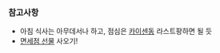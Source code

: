### 참고사항
- 아침 식사는 아무데서나 하고, 점심은 [카이센동](https://tabelog.com/kr/hokkaido/A0101/A010103/1077231/dtlmap/) 라스트팡하면 될 듯
- [면세점 선물](https://post.naver.com/viewer/postView.naver?volumeNo=36877585&memberNo=37551826&vType=VERTICAL) 사오기!